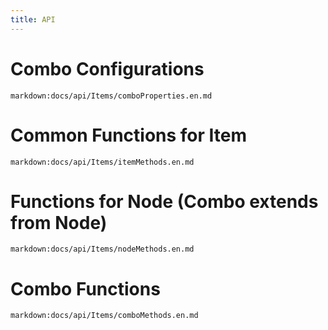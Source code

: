 ```yaml
---
title: API
---
```


# Combo Configurations

`markdown:docs/api/Items/comboProperties.en.md`

# Common Functions for Item

`markdown:docs/api/Items/itemMethods.en.md`

# Functions for Node (Combo extends from Node)

`markdown:docs/api/Items/nodeMethods.en.md`

# Combo Functions

`markdown:docs/api/Items/comboMethods.en.md`
